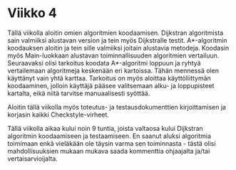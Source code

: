 # Viikko 4

Tällä viikolla aloitin omien algoritmien koodaamisen. Dijkstran algoritmista sain valmiiksi alustavan version ja tein myös Dijkstralle testit. A*-algoritmin koodauksen aloitin ja tein sille valmiiksi joitain alustavia metodeja. Koodasin myös Main-luokkaan alustavan toiminnallisuuden algoritmien vertailuun. Seuraavaksi olisi tarkoitus koodata A*-algoritmi loppuun ja ryhtyä vertailemaan algoritmeja keskenään eri kartoissa. Tähän mennessä olen käyttänyt vain yhtä karttaa. Tarkoitus on myös aloittaa käyttöliittymän koodaaminen, jolloin käyttäjä pääsee valitsemaan alku- ja loppupisteet kartalta, eikä niitä tarvitse manuaalisesti syöttää.

Aloitin tällä viikolla myös toteutus- ja testausdokumenttien kirjoittamisen ja korjasin kaikki Checkstyle-virheet.

Tällä viikolla aikaa kului noin 9 tuntia, joista valtaosa kului Dijkstran algoritmin koodaamiseen ja testaamiseen. En saanut aluksi algoritmia toimimaan enkä vieläkään ole täysin varma sen toiminnasta - tästä olisi mahdollisuuksien mukaan mukava saada kommenttia ohjaajalta ja/tai vertaisarvioijalta.
